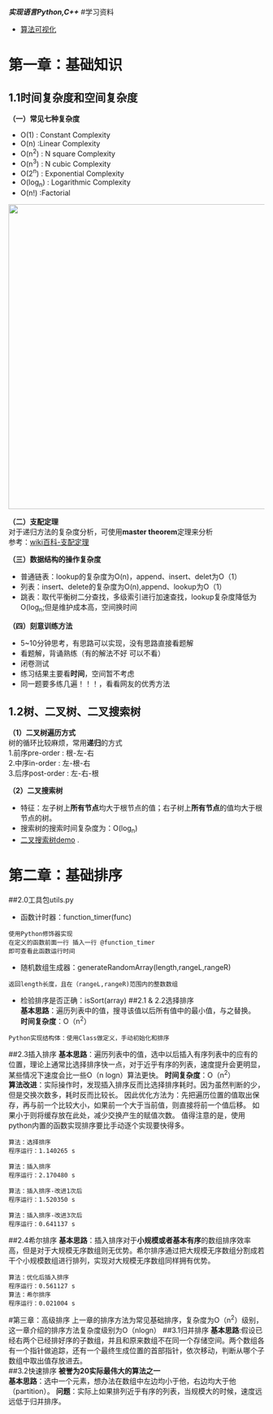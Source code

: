 ***实现语言Python,C++***
#学习资料
- [算法可视化](https://visualgo.net/zh)
# 第一章：基础知识
## 1.1时间复杂度和空间复杂度
**（一）常见七种复杂度**  
- O(1) : Constant Complexity
- O(n) :Linear Complexity
- O(n<sup>2</sup>) : N square Complexity
- O(n<sup>3</sup>) : N cubic Complexity
- O(2<sup>n</sup>) : Exponential Complexity
- O(log<sub>n</sub>) : Logarithmic Complexity
- O(n!) :Factorial

<img src="https://tva1.sinaimg.cn/large/00831rSTly1gcbed227xkj317s0qy77v.jpg" width = 600>

**（二）支配定理**  
对于递归方法的复杂度分析，可使用**master theorem**定理来分析  
参考：[wiki百科-支配定理](https://zh.wikipedia.org/wiki/%E4%B8%BB%E5%AE%9A%E7%90%86)

**（三）数据结构的操作复杂度**  
- 普通链表：lookup的复杂度为O(n)，append、insert、delet为O（1）
- 列表：insert、delete的复杂度为O(n),append、lookup为O（1）
- 跳表：取代平衡树二分查找，多级索引进行加速查找，lookup复杂度降低为O(log<sub>n</sub>;但是维护成本高，空间换时间

**（四）刻意训练方法**
- 5~10分钟思考，有思路可以实现，没有思路直接看题解
- 看题解，背诵熟练（有的解法不好 可以不看）  
- 闭卷测试  
- 练习结果主要看**时间**，空间暂不考虑  
- 同一题要多练几遍！！！，看看网友的优秀方法

## 1.2树、二叉树、二叉搜索树
**（1）二叉树遍历方式**  
树的循环比较麻烦，常用**递归**的方式  
1.前序pre-order : 根-左-右  
2.中序in-order : 左-根-右  
3.后序post-order : 左-右-根  

**（2）二叉搜索树**  
- 特征：左子树上**所有节点**均大于根节点的值；右子树上**所有节点**的值均大于根节点的树。  
- 搜索树的搜索时间复杂度为：O(log<sub>n</sub>)
- [二叉搜索树demo](https://visualgo.net/zh/bst)
.

# 第二章：基础排序  
##2.0工具包utils.py
- 函数计时器：function_timer(func)  
```
使用Python修饰器实现
在定义的函数前面一行 插入一行 @function_timer
即可查看此函数运行时间
```
- 随机数组生成器：generateRandomArray(length,rangeL,rangeR)
```
返回length长度，且在（rangeL,rangeR)范围内的整数数组
```
- 检验排序是否正确：isSort(array)
##2.1 & 2.2选择排序  
**基本思路**：遍历列表中的值，搜寻该值以后所有值中的最小值，与之替换。  
**时间复杂度**：O（n<sup>2</sup>）
```
Python实现结构体：使用Class做定义，手动初始化和排序
```
##2.3插入排序
**基本思路**：遍历列表中的值，选中以后插入有序列表中的应有的位置，理论上通常比选择排序快一点，对于近乎有序的列表，速度提升会更明显，某些情况下速度会比一些O（n logn）算法更快。
**时间复杂度**：O（n<sup>2</sup>）  
**算法改进**：实际操作时，发现插入排序反而比选择排序耗时。因为虽然判断的少，但是交换次数多，耗时反而比较长。
因此优化方法为：先把遍历位置的值取出保存，再与前一个比较大小，如果前一个大于当前值，则直接将前一个值后移。
如果小于则将缓存放在此处，减少交换产生的赋值次数。
值得注意的是，使用python内置的函数实现排序要比手动逐个实现要快得多。
```buildoutcfg
算法：选择排序
程序运行：1.140265 s

算法：插入排序
程序运行：2.170480 s

算法：插入排序-改进1次后
程序运行：1.520350 s

算法：插入排序-改进3次后
程序运行：0.641137 s
```
##2.4希尔排序
**基本思路**：插入排序对于**小规模或者基本有序**的数组排序效率高，但是对于大规模无序数组则无优势。希尔排序通过把大规模无序数组分割成若干个小规模数组进行排列，实现对大规模无序数组同样拥有优势。
```buildoutcfg
算法：优化后插入排序
程序运行：0.561127 s
算法：希尔排序
程序运行：0.021004 s
```

#第三章：高级排序
上一章的排序方法为常见基础排序，复杂度为O（n<sup>2</sup>）级别，
这一章介绍的排序方法复杂度级别为O（nlogn）
##3.1归并排序
**基本思路**:假设已经右两个已经排好序的子数组，并且和原来数组不在同一个存储空间。两个数组各有一个指针做追踪，还有一个最终生成位置的首部指针，依次移动，判断从哪个子数组中取出值存放进去。  
##3.2快速排序 
**被誉为20实际最伟大的算法之一**   
**基本思路**：选中一个元素，想办法在数组中左边均小于他，右边均大于他（partition）。
**问题**：实际上如果排列近乎有序的列表，当规模大的时候，速度远远低于归并排序。